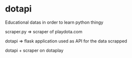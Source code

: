 dotapi
======

Educational datas in order to learn python thingy

scraper.py => scraper of playdota.com

dotapi => flask application used as API for the data scrapped 

dotapi + scraper on dotaplay
